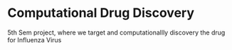 # Computational Drug Discovery
 5th Sem project, where we target and computationallly discovery the drug for Influenza Virus
